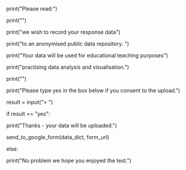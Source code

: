 print("Please read:")

print("")

print("we wish to record your response data")

print("to an anonymised public data repository. ")

print("Your data will be used for educational teaching purposes")

print("practising data analysis and visualisation.")

print("")

print("Please type yes in the box below if you consent to the upload.")

result = input("> ")

if result == "yes":

print("Thanks - your data will be uploaded.")

send_to_google_form(data_dict, form_url)

else:

print("No problem we hope you enjoyed the test.")
